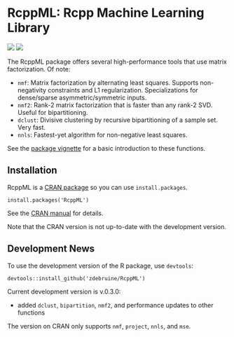 # RcppML: Rcpp Machine Learning Library

[![](https://cranlogs.r-pkg.org/badges/grand-total/RcppML)](https://cran.r-project.org/package=RcppML)
[![](https://www.r-pkg.org/badges/version-last-release/RcppML)](https://cran.r-project.org/package=RcppML)

The RcppML package offers several high-performance tools that use matrix factorization. Of note:
* `nmf`: Matrix factorization by alternating least squares. Supports non-negativity constraints and L1 regularization. Specializations for dense/sparse asymmetric/symmetric inputs.
* `nmf2`: Rank-2 matrix factorization that is faster than any rank-2 SVD. Useful for bipartitioning.
* `dclust`: Divisive clustering by recursive bipartitioning of a sample set. Very fast.
* `nnls`: Fastest-yet algorithm for non-negative least squares.

See the [package vignette](https://cran.r-project.org/web/packages/RcppML/vignettes/RcppML.html) for a basic introduction to these functions.

## Installation

RcppML is a [CRAN package](https://cran.r-project.org/web/packages/RcppML/index.html) so you can use `install.packages`.

```
install.packages('RcppML')
```

See the [CRAN manual](https://cran.r-project.org/web/packages/RcppML/RcppML.pdf) for details.

Note that the CRAN version is not up-to-date with the development version.

## Development News

To use the development version of the R package, use `devtools`:

```
devtools::install_github('zdebruine/RcppML')
```

Current development version is v.0.3.0:
 - added `dclust`, `bipartition`, `nmf2`, and performance updates to other functions

The version on CRAN only supports `nmf`, `project`, `nnls`, and `mse`.
